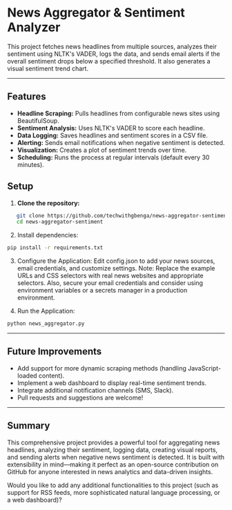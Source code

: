 # News Aggregator & Sentiment Analyzer

This project fetches news headlines from multiple sources, analyzes their sentiment using NLTK's VADER, logs the data, and sends email alerts if the overall sentiment drops below a specified threshold. It also generates a visual sentiment trend chart.

---

## Features

- **Headline Scraping:** Pulls headlines from configurable news sites using BeautifulSoup.
- **Sentiment Analysis:** Uses NLTK's VADER to score each headline.
- **Data Logging:** Saves headlines and sentiment scores in a CSV file.
- **Alerting:** Sends email notifications when negative sentiment is detected.
- **Visualization:** Creates a plot of sentiment trends over time.
- **Scheduling:** Runs the process at regular intervals (default every 30 minutes).

## Setup

1. **Clone the repository:**
```bash
   git clone https://github.com/techwithgbenga/news-aggregator-sentiment.git
   cd news-aggregator-sentiment
```
2. Install dependencies:
```bash
pip install -r requirements.txt
```
3. Configure the Application:
Edit config.json to add your news sources, email credentials, and customize settings.
Note: Replace the example URLs and CSS selectors with real news websites and appropriate selectors. Also, secure your email credentials and consider using environment variables or a secrets manager in a production environment.
  
5. Run the Application:
```bash
python news_aggregator.py
```
---

## Future Improvements
- Add support for more dynamic scraping methods (handling JavaScript-loaded content).
- Implement a web dashboard to display real-time sentiment trends.
- Integrate additional notification channels (SMS, Slack).
- Pull requests and suggestions are welcome!

---

## Summary

This comprehensive project provides a powerful tool for aggregating news headlines, analyzing their sentiment, logging data, creating visual reports, and sending alerts when negative news sentiment is detected. It is built with extensibility in mind—making it perfect as an open-source contribution on GitHub for anyone interested in news analytics and data-driven insights.

Would you like to add any additional functionalities to this project (such as support for RSS feeds, more sophisticated natural language processing, or a web dashboard)?
